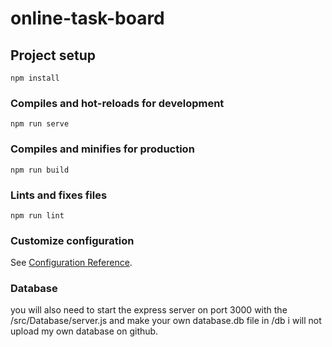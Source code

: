 # online-task-board

## Project setup
```
npm install
```

### Compiles and hot-reloads for development
```
npm run serve
```

### Compiles and minifies for production
```
npm run build
```

### Lints and fixes files
```
npm run lint
```

### Customize configuration
See [Configuration Reference](https://cli.vuejs.org/config/).

### Database
you will also need to start the express server on port 3000 with the /src/Database/server.js and make your own database.db file in /db i will not upload my own database on github.
